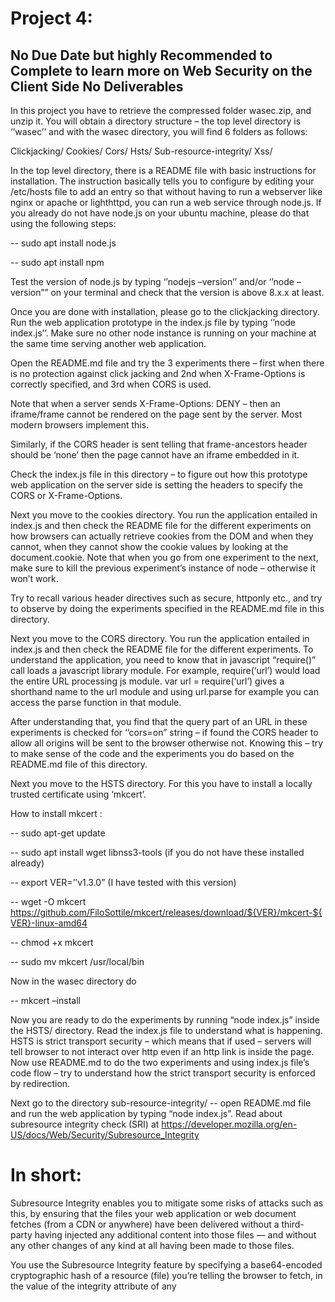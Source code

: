 # Project 4:

No Due Date but highly Recommended to Complete to learn more on Web Security on the Client Side No Deliverables
-----------------------
In this project you have to retrieve the compressed folder wasec.zip, and  unzip it. You will obtain a directory structure – the top level directory is ‘’wasec’’ and with the wasec directory, you will find 6 folders as follows:

Clickjacking/
Cookies/
Cors/
Hsts/
Sub-resource-integrity/
Xss/

In the top level directory, there is a README file with basic instructions for installation. The instruction basically tells you to configure by editing your /etc/hosts file to add an entry so that without having to run a webserver like nginx or apache or lighthttpd, you can run a web service through node.js.
If you already do not have node.js on your ubuntu machine, please do that using the following steps:

-- sudo apt install node.js

-- sudo apt install npm

Test the version of node.js by typing ‘’nodejs –version’’ and/or ‘’node –version”” on your terminal and check that the version is above 8.x.x at least. 

Once you are done with installation, please go to the clickjacking directory.  Run the web application prototype in the index.js file by typing ‘’node index.js’’. Make sure no other node instance is running on your machine at the same time serving another web application. 

Open the README.md file and try the 3 experiments there – first when there is no protection against click jacking and 2nd when X-Frame-Options is correctly specified, and 3rd when CORS is used. 

Note that when a server sends X-Frame-Options: DENY – then an iframe/frame cannot be rendered on the page sent by the server. Most modern browsers implement this.

Similarly, if the CORS header is sent telling that frame-ancestors header should be ‘none’ then the page cannot have an iframe embedded in it.

Check the index.js file in this directory – to figure out how this prototype web application on the server side is setting the headers to specify the CORS or X-Frame-Options. 


Next you move to the cookies directory.  You run the application entailed in index.js and then check the README file for the different experiments on how browsers can actually retrieve cookies from the DOM and when they cannot, when they cannot show the cookie values by looking at the document.cookie.  Note that when you go from one experiment to the next, make sure to kill the previous experiment’s instance of node – otherwise it won’t work. 

Try to recall various header directives such as secure, httponly etc., and try to observe by doing the experiments specified in the README.md file in this directory.

Next you move to the CORS directory. You run the application entailed in index.js and then check the README file for the different experiments. To understand the application, you need to know that in javascript “require()” call loads a javascript library module.  For example, require(‘url’) would load the entire URL processing js module.  var url = require(‘url’) gives a shorthand name to the url module and using url.parse for example you can access the parse function in that module.

After understanding that, you find that the query part of an URL in these experiments is checked for ‘’cors=on” string – if found the CORS header to allow all origins will be sent to the browser otherwise not. Knowing this – try to make sense of the code and the experiments you do based on the README.md file of this directory.


Next you move to the HSTS directory.  For this you have to install a locally trusted certificate using ‘mkcert’.

How to install mkcert : 

-- sudo apt-get update

-- sudo apt install wget libnss3-tools (if you do not have these installed already)

-- export VER=’’v1.3.0” (I have tested with this version)

-- wget -O mkcert https://github.com/FiloSottile/mkcert/releases/download/${VER}/mkcert-${VER}-linux-amd64 

-- chmod +x mkcert

-- sudo mv mkcert /usr/local/bin 


Now in the wasec directory do 

-- mkcert –install

Now you are ready to do the experiments by running “node index.js” inside the HSTS/ directory. Read the index.js file to understand what is happening. 
HSTS is strict transport security – which means that if used – servers will tell browser to not interact over http even if an http link is inside the page. 
Now use README.md to do the two experiments and using index.js file’s code flow – try to understand how the strict transport security is enforced by redirection. 

Next go to the directory sub-resource-integrity/ -- open README.md file and run the web application by typing “node index.js”. 
Read about subresource integrity check (SRI) at https://developer.mozilla.org/en-US/docs/Web/Security/Subresource_Integrity

# In short: 

Subresource Integrity enables you to mitigate some risks of attacks such as this, by ensuring that the files your web application or web document fetches (from a CDN or anywhere) have been delivered without a third-party having injected any additional content into those files — and without any other changes of any kind at all having been made to those files.

You use the Subresource Integrity feature by specifying a base64-encoded cryptographic hash of a resource (file) you’re telling the browser to fetch, in the value of the integrity attribute of any <script> or <link> element.

An integrity value begins with at least one string, with each string including a prefix indicating a particular hash algorithm (currently the allowed prefixes are sha256, sha384, and sha512), followed by a dash, and ending with the actual base64-encoded hash.

After reading about SRI from the above mentioned page, try the experiments in the README.md and also check the index.js file and try to understand how the application is sending the HASH values – in one case that does not match the integrity hash and in another it does. 

Finally go to the directory xss and figure out how X-XSS-Protection header works and how CSP works by reading the index.js file as well as doing the experiments in the README.md. 



